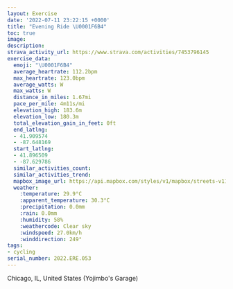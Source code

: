 ```yaml
---
layout: Exercise
date: '2022-07-11 23:22:15 +0000'
title: "Evening Ride \U0001F6B4"
toc: true
image:
description:
strava_activity_url: https://www.strava.com/activities/7453796145
exercise_data:
  emoji: "\U0001F6B4"
  average_heartrate: 112.2bpm
  max_heartrate: 123.0bpm
  average_watts: W
  max_watts: W
  distance_in_miles: 1.67mi
  pace_per_mile: 4m11s/mi
  elevation_high: 183.6m
  elevation_low: 180.3m
  total_elevation_gain_in_feet: 0ft
  end_latlng:
  - 41.909574
  - -87.648169
  start_latlng:
  - 41.896509
  - -87.629786
  similar_activities_count:
  similar_activities_trend:
  mapbox_image_url: https://api.mapbox.com/styles/v1/mapbox/streets-v11/static/path-5+787af2-1.0(c%7Cu~FdezuOFCm%40ICz%40DP%3Ff%40Dh%40%3Ff%40Er%40%40JQnA%3FND%5CA%60BG%5CAXCNBVUPWC%5B%40q%40Wa%40I_%40%3FMA%5BBm%40EGBe%40C%5D%40yAJO%3FKEOHk%40Bo%40%3FOC_%40%40g%40LGHKDu%40%40KNCLAdACT%40RCNDR%40TE%7C%40BFALONQBYAMEi%40%40WCYBy%40Gu%40F%5BAu%40JOE%5B%40IDK%40SGM%3FK%40%7D%40%40KBOAi%40Di%40%40CLBRAbABRKb%40%3Ff%40ARB%5EBLAl%40EL%3FPGRFj%40INDfAF%60%40EVBD%3FLAb%40Bz%40G%7C%40Ad%40%40TCp%40Bd%40Ax%40D~%40Cj%40KZ%5Bf%40O%5EWVm%40bAWVQ%5C%5B%5CIBEFCLc%40v%40sAnBUVc%40~%40g%40r%40%5Dn%40UZO%5E_%40d%40O%5EWXm%40v%40GRk%40t%40OXkA%60BKTw%40nAWz%40e%40h%40IPa%40f%40INCRURO%5EWZWPUXcAbBELWX%3FJWRINSLCNBJ%5EALK%5E%40%40D),pin-s-s+e5b22e(-87.62979,41.8965),pin-s-f+89ae00(-87.64817,41.909570000000016)/auto/800x800?access_token=pk.eyJ1Ijoiam9zaGJlY2ttYW4iLCJhIjoiY205eWR2aDd1MWZ6djJrbXc4a3M0bWZleiJ9.XiG9OWkNcZk2QzjJbxLB4A
  weather:
    :temperature: 29.9°C
    :apparent_temperature: 30.3°C
    :precipitation: 0.0mm
    :rain: 0.0mm
    :humidity: 58%
    :weathercode: Clear sky
    :windspeed: 27.0km/h
    :winddirection: 249°
tags:
- cycling
serial_number: 2022.ERE.053
---
```

Chicago, IL, United States (Yojimbo's Garage)
